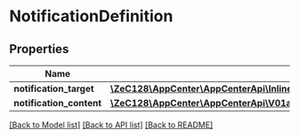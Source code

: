 # NotificationDefinition

## Properties
Name | Type | Description | Notes
------------ | ------------- | ------------- | -------------
**notification_target** | [**\ZeC128\AppCenter\AppCenterApi\InlineResponse20035NotificationTarget**](InlineResponse20035NotificationTarget.md) |  | [optional] 
**notification_content** | [**\ZeC128\AppCenter\AppCenterApi\V01appsownerNameappNamepushnotificationsNotificationContent**](V01appsownerNameappNamepushnotificationsNotificationContent.md) |  | 

[[Back to Model list]](../README.md#documentation-for-models) [[Back to API list]](../README.md#documentation-for-api-endpoints) [[Back to README]](../README.md)



